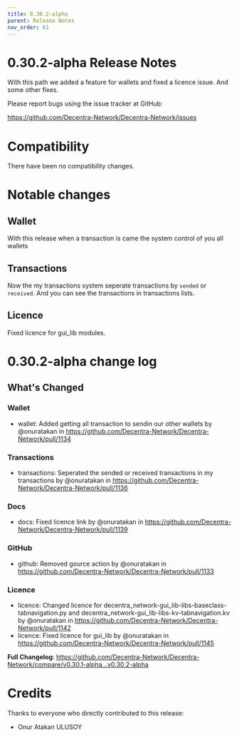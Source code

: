 ```yaml
---
title: 0.30.2-alpha
parent: Release Notes
nav_order: 61
---
```


# 0.30.2-alpha Release Notes

With this path we added a feature for wallets and fixed a licence issue. And some other fixes.

Please report bugs using the issue tracker at GitHub:

<https://github.com/Decentra-Network/Decentra-Network/issues>

# Compatibility

There have been no compatibility changes.

# Notable changes

## Wallet
With this release when a transaction is came the system control of you all wallets

## Transactions
Now the my transactions system seperate transactions by `sended` or `received`. And you can see the transactions in transactions lists.

## Licence
Fixed licence for gui_lib modules.


# 0.30.2-alpha change log

<!-- Release notes generated using configuration in .github/release.yml at master -->

## What's Changed
### Wallet
* wallet: Added getting all transaction to sendin our other wallets by @onuratakan in https://github.com/Decentra-Network/Decentra-Network/pull/1134
### Transactions
* transactions: Seperated the sended or received transactions in my transactions by @onuratakan in https://github.com/Decentra-Network/Decentra-Network/pull/1136
### Docs
* docs: Fixed licence link by @onuratakan in https://github.com/Decentra-Network/Decentra-Network/pull/1139
### GitHub
* github: Removed gource action by @onuratakan in https://github.com/Decentra-Network/Decentra-Network/pull/1133
### Licence
* licence: Changed licence for decentra_network-gui_lib-libs-baseclass-tabnavigation.py and decentra_network-gui_lib-libs-kv-tabnavigation.kv by @onuratakan in https://github.com/Decentra-Network/Decentra-Network/pull/1142
* licence: Fixed licence for gui_lib by @onuratakan in https://github.com/Decentra-Network/Decentra-Network/pull/1145


**Full Changelog**: https://github.com/Decentra-Network/Decentra-Network/compare/v0.30.1-alpha...v0.30.2-alpha


# Credits

Thanks to everyone who directly contributed to this release:

- Onur Atakan ULUSOY
